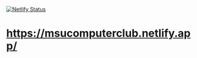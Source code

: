 [![Netlify Status](https://api.netlify.com/api/v1/badges/65cf2bf1-59c9-4ed8-b713-05f592b15add/deploy-status)](https://app.netlify.com/sites/msucomputerclub/deploys)

# https://msucomputerclub.netlify.app/


